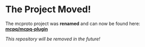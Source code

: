 # The Project Moved!

The mcproto project was **renamed** and can now be found here: **[mcpq/mcpq-plugin](https://github.com/mcpq/mcpq-plugin)**

*This repository will be removed in the future!*